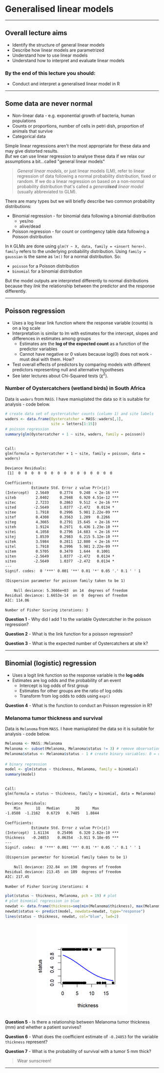 # Generalised linear models



***

## Overall lecture aims

* Identify the structure of general linear models
* Describe how linear models are parametrized
* Understand how to use linear models
* Understand how to interpret and evaluate linear models

### By the end of this lecture you should:
 
* Conduct and interpret a generalised linear model in R

***

## Some data are never normal

* Non-linear data - e.g. exponential growth of bacteria, human populations
* Counts or proportions, number of cells in petri dish, proportion of animals that survive
* Categorical data

Simple linear regressions aren't the most appropriate for these data and may give distorted results.  
*But* we can use linear regression to analyse these data if we relax our assumptions a bit...called "general linear models"

> *General linear models*, or just linear models (LM), refer to linear regression of data following a normal probability distribution, fixed or random. If we do a linear regression on based on a non-normal probability distribution that's called a _general**ised** linear model_ (usually abbreviated to GLM).  

There are many types but we will briefly describe two common probability distributions:  

* Binomial regression - for binomial data following a binomial distribution
    * yes/no
    * alive/dead
* Poisson regression - for count or contingency table data following a Poisson distribution

In `R` GLMs are done using `glm(Y ~ X, data, family = <insert here>)`. `family` refers to the underlying probability distribution. Using `family = gaussian` is the same as `lm()` for a normal distribution. So:

* `poisson` for a Poisson distribution
* `binomial` for a binomial distribution

But the model outputs are interpreted differently to normal distributions because they *link* the relationship between the predictor and the response differently.

***

## Poisson regression

* Uses a log linear link function where the response variable (counts) is on a log scale
* Interpretation is similar to lm with estimates for the intercept, slopes and differences in estimates among groups
    * Estimates are the **log of the expected count** as a function of the predictor variables
    * Cannot have negative or 0 values because log(0) does not work - must deal with them. How?
* Test overall effects of predictors by comparing models with different predictors representing null and alternative hypotheses
* See later lectures about Chi-Squared tests ($\chi^2$).

### Number of Oystercatchers (wetland birds) in South Africa
Data is `waders` from `MASS`. I have maniuplated the data so it is suitable for analysis - code below.


```r
# create data set of oystercatcher counts (column 1) and site labels
waders <- data.frame(Oystercatcher = MASS::waders[,1],
                     site = letters[1:15])
# poisson regression
summary(glm(Oystercatcher + 1 ~ site, waders, family = poisson))
```

```

Call:
glm(formula = Oystercatcher + 1 ~ site, family = poisson, data = waders)

Deviance Residuals: 
 [1]  0  0  0  0  0  0  0  0  0  0  0  0  0  0  0

Coefficients:
            Estimate Std. Error z value Pr(>|z|)    
(Intercept)   2.5649     0.2774   9.248  < 2e-16 ***
siteb         2.0402     0.2948   6.920 4.51e-12 ***
sitec         2.7233     0.2863   9.512  < 2e-16 ***
sited        -2.5649     1.0377  -2.472   0.0134 *  
sitee         1.7918     0.2996   5.981 2.22e-09 ***
sitef         0.4308     0.3563   1.209   0.2266    
siteg         4.3665     0.2791  15.645  < 2e-16 ***
siteh         1.9124     0.2971   6.436 1.23e-10 ***
sitei         4.1058     0.2796  14.683  < 2e-16 ***
sitej         1.8539     0.2983   6.215 5.12e-10 ***
sitek         3.5984     0.2811  12.800  < 2e-16 ***
sitel         1.7918     0.2996   5.981 2.22e-09 ***
sitem         0.5705     0.3470   1.644   0.1001    
siten        -2.5649     1.0377  -2.472   0.0134 *  
siteo        -2.5649     1.0377  -2.472   0.0134 *  
---
Signif. codes:  0 '***' 0.001 '**' 0.01 '*' 0.05 '.' 0.1 ' ' 1

(Dispersion parameter for poisson family taken to be 1)

    Null deviance: 5.3666e+03  on 14  degrees of freedom
Residual deviance: 1.6653e-14  on  0  degrees of freedom
AIC: 114.06

Number of Fisher Scoring iterations: 3
```

**Question 1** - Why did I add 1 to the variable Oystercatcher in the poisson regression?

**Question 2** - What is the link function for a poisson regression?

**Question 3** - What is the expected number of Oystercatchers at site k?

***

## Binomial (logistic) regression

* Uses a logit link function so the response variable is the **log odds** 
* Estimates are log odds and the probability of an event
    * Intercept is log odds of first group
    * Estimates for other groups are the ratio of log odds
    * Transform from log odds to odds using `exp()`

**Question 4** - What is the function to conduct an Poisson regression in R?

### Melanoma tumor thickness and survival
Data is `Melanoma` from `MASS`. I have maniuplated the data so it is suitable for analysis - code below.

```r
Melanoma <- MASS::Melanoma
Melanoma <- subset(Melanoma, Melanoma$status != 3) # remove observations of other causes of death
Melanoma$status <- Melanoma$status - 1 # create binary variables: 0 = died, 1 = alive

# binary regression
model <- glm(status ~ thickness, Melanoma, family = binomial)
summary(model)
```

```

Call:
glm(formula = status ~ thickness, family = binomial, data = Melanoma)

Deviance Residuals: 
    Min       1Q   Median       3Q      Max  
-1.8588  -1.2162   0.6729   0.7485   1.8844  

Coefficients:
            Estimate Std. Error z value Pr(>|z|)    
(Intercept)  1.61134    0.25496   6.320 2.62e-10 ***
thickness   -0.24853    0.06354  -3.911 9.18e-05 ***
---
Signif. codes:  0 '***' 0.001 '**' 0.01 '*' 0.05 '.' 0.1 ' ' 1

(Dispersion parameter for binomial family taken to be 1)

    Null deviance: 232.84  on 190  degrees of freedom
Residual deviance: 213.45  on 189  degrees of freedom
AIC: 217.45

Number of Fisher Scoring iterations: 4
```

```r
plot(status ~ thickness, Melanoma, pch = 19) # plot
# plot binomial regression in blue
newdat <- data.frame(thickness=seq(min(Melanoma$thickness), max(Melanoma$thickness),len=100))
newdat$status <- predict(model, newdata=newdat, type="response")
lines(status ~ thickness, newdat, col="blue", lwd=2)
```

<img src="04-GLM_files/figure-html/Melanoma-1.png" width="300" style="display: block; margin: auto;" />

**Question 5** - Is there a relationship between Melanoma tumor thickness (mm) and whether a patient survives?

**Question 6** - What does the coefficient estimate of `-0.24853` for the variable `thickness` represent?

**Question 7** - What is the probability of survival with a tumor 5 mm thick?

> Wear sunscreen!

***
